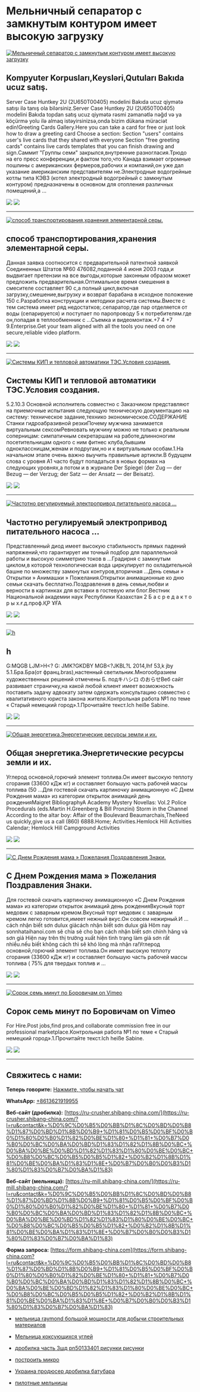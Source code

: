 # Мельничный сепаратор с замкнутым контуром имеет высокую загрузку

<a href="https://swt.shibang-china.com/?l=ru&img&k=%D0%9C%D0%B5%D0%BB%D1%8C%D0%BD%D0%B8%D1%87%D0%BD%D1%8B%D0%B9+%D1%81%D0%B5%D0%BF%D0%B0%D1%80%D0%B0%D1%82%D0%BE%D1%80+%D1%81+%D0%B7%D0%B0%D0%BC%D0%BA%D0%BD%D1%83%D1%82%D1%8B%D0%BC+%D0%BA%D0%BE%D0%BD%D1%82%D1%83%D1%80%D0%BE%D0%BC+%D0%B8%D0%BC%D0%B5%D0%B5%D1%82+%D0%B2%D1%8B%D1%81%D0%BE%D0%BA%D1%83%D1%8E+%D0%B7%D0%B0%D0%B3%D1%80%D1%83%D0%B7%D0%BA%D1%83" target="_blank">![Мельничный сепаратор с замкнутым контуром имеет высокую загрузку](http://static.shibang-china.com/all-800x300/970.jpg)</a>

## Kompyuter Korpusları,Keysləri,Qutuları Bakıda ucuz satış.
Server Case Huntkey 2U (2U650T00405) modelini Bakıda ucuz qiymətə satışı ilə tanış ola bilərsiniz.Server Case Huntkey 2U (2U650T00405) modelini Bakıda topdan satış ucuz qiymətə rəsmi zəmanətlə nəğd və ya k&#246;&#231;&#252;rmə yolu ilə almaq istəyirsinizsə,onda bizim d&#252;kana m&#252;raciət edin!Greeting Cards Gallery.Here you can take a card for free or just look how to draw a greeting card Choose a section: Section &quot;users&quot; contains user's live cards that they shared with everyone Section &quot;free greeting cards&quot; contains live cards templates that you can finish drawing and sign.Саммит &quot;Группы семи&quot; закрылся,внутренние разногласия.Трюдо на его пресс конференции,и фактом того,что Канада взимает огромные пошлины с американских фермеров,рабочих и компаний,он уже дал указание американским представителям не.Электродные водогрейные котлы типа КЭВЗ (котел электродный водогрейный с замкнутым контуром) предназначены в основном для отопления различных помещений,а …


<a href="https://whatsapp.shibangsoft.com/WhatsApp.php" target="_blank" title="WhatsApp">![](http://static.shibang-china.com/icon/whatsapp.png)</a> <a href="https://swt.shibang-china.com/?l=ru&icon&k=%D0%9C%D0%B5%D0%BB%D1%8C%D0%BD%D0%B8%D1%87%D0%BD%D1%8B%D0%B9+%D1%81%D0%B5%D0%BF%D0%B0%D1%80%D0%B0%D1%82%D0%BE%D1%80+%D1%81+%D0%B7%D0%B0%D0%BC%D0%BA%D0%BD%D1%83%D1%82%D1%8B%D0%BC+%D0%BA%D0%BE%D0%BD%D1%82%D1%83%D1%80%D0%BE%D0%BC+%D0%B8%D0%BC%D0%B5%D0%B5%D1%82+%D0%B2%D1%8B%D1%81%D0%BE%D0%BA%D1%83%D1%8E+%D0%B7%D0%B0%D0%B3%D1%80%D1%83%D0%B7%D0%BA%D1%83" target="_blank">![](http://static.shibang-china.com/icon/chat-ru.png)</a>

---

<a href="https://swt.shibang-china.com/?l=ru&img&k=%D0%9C%D0%B5%D0%BB%D1%8C%D0%BD%D0%B8%D1%87%D0%BD%D1%8B%D0%B9+%D1%81%D0%B5%D0%BF%D0%B0%D1%80%D0%B0%D1%82%D0%BE%D1%80+%D1%81+%D0%B7%D0%B0%D0%BC%D0%BA%D0%BD%D1%83%D1%82%D1%8B%D0%BC+%D0%BA%D0%BE%D0%BD%D1%82%D1%83%D1%80%D0%BE%D0%BC+%D0%B8%D0%BC%D0%B5%D0%B5%D1%82+%D0%B2%D1%8B%D1%81%D0%BE%D0%BA%D1%83%D1%8E+%D0%B7%D0%B0%D0%B3%D1%80%D1%83%D0%B7%D0%BA%D1%83" target="_blank">![способ транспортирования,хранения элементарной серы.](http://static.shibang-china.com/all-800x300/374.jpg)</a>

## способ транспортирования,хранения элементарной серы.
Данная заявка соотносится с предварительной патентной заявкой Соединенных Штатов №60 476082,поданной 4 июня 2003 года,и выдвигает претензии на все выгоды,которые законным образом может предложить предварительная.Оптимальное время смешения в смесителе составляет 90 с,а полный цикл,включая загрузку,смешение,выгрузку и возврат барабана в исходное положение 150 с.Разработка конструкции и методики расчета системы.Вместе с тем система имеет ряд недостатков;.сепаратор,где пар отделяется от воды (сепарируется) и поступает по паропроводу 5 к потребителям.где он,попадая в теплообменник с …Съемка и видеомонтаж.+7 4 +7 9.Enterprise.Get your team aligned with all the tools you need on one secure,reliable video platform.


<a href="https://whatsapp.shibangsoft.com/WhatsApp.php" target="_blank" title="WhatsApp">![](http://static.shibang-china.com/icon/whatsapp.png)</a> <a href="https://swt.shibang-china.com/?l=ru&icon&k=%D0%9C%D0%B5%D0%BB%D1%8C%D0%BD%D0%B8%D1%87%D0%BD%D1%8B%D0%B9+%D1%81%D0%B5%D0%BF%D0%B0%D1%80%D0%B0%D1%82%D0%BE%D1%80+%D1%81+%D0%B7%D0%B0%D0%BC%D0%BA%D0%BD%D1%83%D1%82%D1%8B%D0%BC+%D0%BA%D0%BE%D0%BD%D1%82%D1%83%D1%80%D0%BE%D0%BC+%D0%B8%D0%BC%D0%B5%D0%B5%D1%82+%D0%B2%D1%8B%D1%81%D0%BE%D0%BA%D1%83%D1%8E+%D0%B7%D0%B0%D0%B3%D1%80%D1%83%D0%B7%D0%BA%D1%83" target="_blank">![](http://static.shibang-china.com/icon/chat-ru.png)</a>

---

<a href="https://swt.shibang-china.com/?l=ru&img&k=%D0%9C%D0%B5%D0%BB%D1%8C%D0%BD%D0%B8%D1%87%D0%BD%D1%8B%D0%B9+%D1%81%D0%B5%D0%BF%D0%B0%D1%80%D0%B0%D1%82%D0%BE%D1%80+%D1%81+%D0%B7%D0%B0%D0%BC%D0%BA%D0%BD%D1%83%D1%82%D1%8B%D0%BC+%D0%BA%D0%BE%D0%BD%D1%82%D1%83%D1%80%D0%BE%D0%BC+%D0%B8%D0%BC%D0%B5%D0%B5%D1%82+%D0%B2%D1%8B%D1%81%D0%BE%D0%BA%D1%83%D1%8E+%D0%B7%D0%B0%D0%B3%D1%80%D1%83%D0%B7%D0%BA%D1%83" target="_blank">![Системы КИП и тепловой автоматики ТЭС.Условия создания.](http://static.shibang-china.com/all-800x300/645.jpg)</a>

## Системы КИП и тепловой автоматики ТЭС.Условия создания.
5.2.10.3 Основной исполнитель совместно с Заказчиком представляют на приемочные испытания следующую техническую документацию на систему: техническое задание,технико экономическое.СОДЕРЖАНИЕ Станки гидроабразивной резкиПочему мужчина занимается виртуальным сексомРевновать мужчину можно не только к реальным соперницам: симпатичным секретаршам на работе,длинноногим посетительницам одного с ним фитнес клуба,бывшим одноклассницам,женам и подругам,но и к виртуальным особам.1.На начальном этапе очень важно выучить правильные артикли.В будущем слова с уровня А1 часто будут попадаться в новых формах на следующих уровнях,а потом и в журнале Der Spiegel (der Zug — der Bezug — der Verzug; der Satz — der Ansatz — der Beisatz).


<a href="https://whatsapp.shibangsoft.com/WhatsApp.php" target="_blank" title="WhatsApp">![](http://static.shibang-china.com/icon/whatsapp.png)</a> <a href="https://swt.shibang-china.com/?l=ru&icon&k=%D0%9C%D0%B5%D0%BB%D1%8C%D0%BD%D0%B8%D1%87%D0%BD%D1%8B%D0%B9+%D1%81%D0%B5%D0%BF%D0%B0%D1%80%D0%B0%D1%82%D0%BE%D1%80+%D1%81+%D0%B7%D0%B0%D0%BC%D0%BA%D0%BD%D1%83%D1%82%D1%8B%D0%BC+%D0%BA%D0%BE%D0%BD%D1%82%D1%83%D1%80%D0%BE%D0%BC+%D0%B8%D0%BC%D0%B5%D0%B5%D1%82+%D0%B2%D1%8B%D1%81%D0%BE%D0%BA%D1%83%D1%8E+%D0%B7%D0%B0%D0%B3%D1%80%D1%83%D0%B7%D0%BA%D1%83" target="_blank">![](http://static.shibang-china.com/icon/chat-ru.png)</a>

---

<a href="https://swt.shibang-china.com/?l=ru&img&k=%D0%9C%D0%B5%D0%BB%D1%8C%D0%BD%D0%B8%D1%87%D0%BD%D1%8B%D0%B9+%D1%81%D0%B5%D0%BF%D0%B0%D1%80%D0%B0%D1%82%D0%BE%D1%80+%D1%81+%D0%B7%D0%B0%D0%BC%D0%BA%D0%BD%D1%83%D1%82%D1%8B%D0%BC+%D0%BA%D0%BE%D0%BD%D1%82%D1%83%D1%80%D0%BE%D0%BC+%D0%B8%D0%BC%D0%B5%D0%B5%D1%82+%D0%B2%D1%8B%D1%81%D0%BE%D0%BA%D1%83%D1%8E+%D0%B7%D0%B0%D0%B3%D1%80%D1%83%D0%B7%D0%BA%D1%83" target="_blank">![Частотно регулируемый электропривод питательного насоса …](http://static.shibang-china.com/all-800x300/1345.jpg)</a>

## Частотно регулируемый электропривод питательного насоса …
Представленный диод имеет высокую стабильность прямых падений напряжений,что гарантирует им точный подбор для параллельной работы и высокую симметрию токов в …Градирня с замкнутым циклом,в которой технологическая вода циркулирует по охладительной башне по множеству замкнутых контуров,вторичная …День семьи &#187; Открытки &#187; Анимашки &#187; Пожелания.Открытки анимационные ко дню семьи скачать бесплатно.Поздравления в день семьи,любви и верности в картинках для вставки в гостевую или блог.Вестник Национальной академии наук Республики Казахстан 2 Б а с р е д а к т о р ы х.ғ.д.проф.ҚР ҰҒА


<a href="https://whatsapp.shibangsoft.com/WhatsApp.php" target="_blank" title="WhatsApp">![](http://static.shibang-china.com/icon/whatsapp.png)</a> <a href="https://swt.shibang-china.com/?l=ru&icon&k=%D0%9C%D0%B5%D0%BB%D1%8C%D0%BD%D0%B8%D1%87%D0%BD%D1%8B%D0%B9+%D1%81%D0%B5%D0%BF%D0%B0%D1%80%D0%B0%D1%82%D0%BE%D1%80+%D1%81+%D0%B7%D0%B0%D0%BC%D0%BA%D0%BD%D1%83%D1%82%D1%8B%D0%BC+%D0%BA%D0%BE%D0%BD%D1%82%D1%83%D1%80%D0%BE%D0%BC+%D0%B8%D0%BC%D0%B5%D0%B5%D1%82+%D0%B2%D1%8B%D1%81%D0%BE%D0%BA%D1%83%D1%8E+%D0%B7%D0%B0%D0%B3%D1%80%D1%83%D0%B7%D0%BA%D1%83" target="_blank">![](http://static.shibang-china.com/icon/chat-ru.png)</a>

---

<a href="https://swt.shibang-china.com/?l=ru&img&k=%D0%9C%D0%B5%D0%BB%D1%8C%D0%BD%D0%B8%D1%87%D0%BD%D1%8B%D0%B9+%D1%81%D0%B5%D0%BF%D0%B0%D1%80%D0%B0%D1%82%D0%BE%D1%80+%D1%81+%D0%B7%D0%B0%D0%BC%D0%BA%D0%BD%D1%83%D1%82%D1%8B%D0%BC+%D0%BA%D0%BE%D0%BD%D1%82%D1%83%D1%80%D0%BE%D0%BC+%D0%B8%D0%BC%D0%B5%D0%B5%D1%82+%D0%B2%D1%8B%D1%81%D0%BE%D0%BA%D1%83%D1%8E+%D0%B7%D0%B0%D0%B3%D1%80%D1%83%D0%B7%D0%BA%D1%83" target="_blank">![h](http://static.shibang-china.com/all-800x300/764.jpg)</a>

## h
G:MQGB LJM&gt;H&lt;? G: JMK?GKDBY MGB&lt;?JKBL?L 2014,lhf 53,k jby 5.1.Бра.Бра(от франц.bras),настенный светильник.Многообразием художественных решений отмечены Б. подキハシロ のおらせВеб сайт развивает страничку,на какой любой клиент имеет возможность поставить задачу адвокату затем одержать консультацию совместно с квалитативного юриста закона жителя.Контрольная работа №1 по теме &#171; Старый немецкий город&#187;.1.Прочитайте текст.Ich hei&#223;e Sabine.


<a href="https://whatsapp.shibangsoft.com/WhatsApp.php" target="_blank" title="WhatsApp">![](http://static.shibang-china.com/icon/whatsapp.png)</a> <a href="https://swt.shibang-china.com/?l=ru&icon&k=%D0%9C%D0%B5%D0%BB%D1%8C%D0%BD%D0%B8%D1%87%D0%BD%D1%8B%D0%B9+%D1%81%D0%B5%D0%BF%D0%B0%D1%80%D0%B0%D1%82%D0%BE%D1%80+%D1%81+%D0%B7%D0%B0%D0%BC%D0%BA%D0%BD%D1%83%D1%82%D1%8B%D0%BC+%D0%BA%D0%BE%D0%BD%D1%82%D1%83%D1%80%D0%BE%D0%BC+%D0%B8%D0%BC%D0%B5%D0%B5%D1%82+%D0%B2%D1%8B%D1%81%D0%BE%D0%BA%D1%83%D1%8E+%D0%B7%D0%B0%D0%B3%D1%80%D1%83%D0%B7%D0%BA%D1%83" target="_blank">![](http://static.shibang-china.com/icon/chat-ru.png)</a>

---

<a href="https://swt.shibang-china.com/?l=ru&img&k=%D0%9C%D0%B5%D0%BB%D1%8C%D0%BD%D0%B8%D1%87%D0%BD%D1%8B%D0%B9+%D1%81%D0%B5%D0%BF%D0%B0%D1%80%D0%B0%D1%82%D0%BE%D1%80+%D1%81+%D0%B7%D0%B0%D0%BC%D0%BA%D0%BD%D1%83%D1%82%D1%8B%D0%BC+%D0%BA%D0%BE%D0%BD%D1%82%D1%83%D1%80%D0%BE%D0%BC+%D0%B8%D0%BC%D0%B5%D0%B5%D1%82+%D0%B2%D1%8B%D1%81%D0%BE%D0%BA%D1%83%D1%8E+%D0%B7%D0%B0%D0%B3%D1%80%D1%83%D0%B7%D0%BA%D1%83" target="_blank">![Общая энергетика.Энергетические ресурсы земли и их.](http://static.shibang-china.com/all-800x300/474.jpg)</a>

## Общая энергетика.Энергетические ресурсы земли и их.
Углерод основной,горючий элемент топлива.Он имеет высокую теплоту сгорания (33600 кДж кг) и составляет большую часть рабочей массы топлива (50 …Для гостевой скачать картиночку анимационную &#171;С Днем Рождения мама&#187; из категории открыток анимаций день рожденияMaigret BibliographyA Academy Mystery Novellas: Vol.2 Police Procedurals (eds.Martin H.Greenberg &amp; Bill Pronzini) Storm in the Channel According to the altar boy: Affair of the Boulevard Beaumarchais,TheNeed us quickly,give us a call (860) 6888.Home; Activities.Hemlock Hill Activities Calendar; Hemlock Hill Campground Activities


<a href="https://whatsapp.shibangsoft.com/WhatsApp.php" target="_blank" title="WhatsApp">![](http://static.shibang-china.com/icon/whatsapp.png)</a> <a href="https://swt.shibang-china.com/?l=ru&icon&k=%D0%9C%D0%B5%D0%BB%D1%8C%D0%BD%D0%B8%D1%87%D0%BD%D1%8B%D0%B9+%D1%81%D0%B5%D0%BF%D0%B0%D1%80%D0%B0%D1%82%D0%BE%D1%80+%D1%81+%D0%B7%D0%B0%D0%BC%D0%BA%D0%BD%D1%83%D1%82%D1%8B%D0%BC+%D0%BA%D0%BE%D0%BD%D1%82%D1%83%D1%80%D0%BE%D0%BC+%D0%B8%D0%BC%D0%B5%D0%B5%D1%82+%D0%B2%D1%8B%D1%81%D0%BE%D0%BA%D1%83%D1%8E+%D0%B7%D0%B0%D0%B3%D1%80%D1%83%D0%B7%D0%BA%D1%83" target="_blank">![](http://static.shibang-china.com/icon/chat-ru.png)</a>

---

<a href="https://swt.shibang-china.com/?l=ru&img&k=%D0%9C%D0%B5%D0%BB%D1%8C%D0%BD%D0%B8%D1%87%D0%BD%D1%8B%D0%B9+%D1%81%D0%B5%D0%BF%D0%B0%D1%80%D0%B0%D1%82%D0%BE%D1%80+%D1%81+%D0%B7%D0%B0%D0%BC%D0%BA%D0%BD%D1%83%D1%82%D1%8B%D0%BC+%D0%BA%D0%BE%D0%BD%D1%82%D1%83%D1%80%D0%BE%D0%BC+%D0%B8%D0%BC%D0%B5%D0%B5%D1%82+%D0%B2%D1%8B%D1%81%D0%BE%D0%BA%D1%83%D1%8E+%D0%B7%D0%B0%D0%B3%D1%80%D1%83%D0%B7%D0%BA%D1%83" target="_blank">![С Днем Рождения мама &#187; Пожелания Поздравления Знаки.](http://static.shibang-china.com/all-800x300/882.jpg)</a>

## С Днем Рождения мама &#187; Пожелания Поздравления Знаки.
Для гостевой скачать картиночку анимационную &#171;С Днем Рождения мама&#187; из категории открыток анимаций день рожденияВкусный торт медовик с заварным кремом.Вкусный торт медовик с заварным кремом легко готовится,имеет нежный вкус.Он совсем нежирный.И …c&#225;ch nhận biết sơn dulux giảc&#225;ch nhận biết sơn dulux giả H&#244;m nay sonnhataihanoi.com sẽ chia sẻ cho bạn c&#225;ch nhận biết sơn ch&#237;nh h&#227;ng v&#224; sơn giả Hiện nay tr&#234;n thị trường xuất hiện t&#236;nh trạng l&#224;m giả sơn rất nhiều.nếu biết kh&#244;ng c&#225;ch th&#236; sẽ kh&#243; l&#242;ng m&#224; nhận ra!Углерод основной,горючий элемент топлива.Он имеет высокую теплоту сгорания (33600 кДж кг) и составляет большую часть рабочей массы топлива ( 75% для твердых топлив и …


<a href="https://whatsapp.shibangsoft.com/WhatsApp.php" target="_blank" title="WhatsApp">![](http://static.shibang-china.com/icon/whatsapp.png)</a> <a href="https://swt.shibang-china.com/?l=ru&icon&k=%D0%9C%D0%B5%D0%BB%D1%8C%D0%BD%D0%B8%D1%87%D0%BD%D1%8B%D0%B9+%D1%81%D0%B5%D0%BF%D0%B0%D1%80%D0%B0%D1%82%D0%BE%D1%80+%D1%81+%D0%B7%D0%B0%D0%BC%D0%BA%D0%BD%D1%83%D1%82%D1%8B%D0%BC+%D0%BA%D0%BE%D0%BD%D1%82%D1%83%D1%80%D0%BE%D0%BC+%D0%B8%D0%BC%D0%B5%D0%B5%D1%82+%D0%B2%D1%8B%D1%81%D0%BE%D0%BA%D1%83%D1%8E+%D0%B7%D0%B0%D0%B3%D1%80%D1%83%D0%B7%D0%BA%D1%83" target="_blank">![](http://static.shibang-china.com/icon/chat-ru.png)</a>

---

<a href="https://swt.shibang-china.com/?l=ru&img&k=%D0%9C%D0%B5%D0%BB%D1%8C%D0%BD%D0%B8%D1%87%D0%BD%D1%8B%D0%B9+%D1%81%D0%B5%D0%BF%D0%B0%D1%80%D0%B0%D1%82%D0%BE%D1%80+%D1%81+%D0%B7%D0%B0%D0%BC%D0%BA%D0%BD%D1%83%D1%82%D1%8B%D0%BC+%D0%BA%D0%BE%D0%BD%D1%82%D1%83%D1%80%D0%BE%D0%BC+%D0%B8%D0%BC%D0%B5%D0%B5%D1%82+%D0%B2%D1%8B%D1%81%D0%BE%D0%BA%D1%83%D1%8E+%D0%B7%D0%B0%D0%B3%D1%80%D1%83%D0%B7%D0%BA%D1%83" target="_blank">![Сорок семь минут по Боровичам on Vimeo](http://static.shibang-china.com/all-800x300/1036.jpg)</a>

## Сорок семь минут по Боровичам on Vimeo
For Hire.Post jobs,find pros,and collaborate commission free in our professional marketplace.Контрольная работа №1 по теме &#171; Старый немецкий город&#187;.1.Прочитайте текст.Ich hei&#223;e Sabine.

<a href="https://whatsapp.shibangsoft.com/WhatsApp.php" target="_blank" title="WhatsApp">![](http://static.shibang-china.com/icon/whatsapp.png)</a> <a href="https://swt.shibang-china.com/?l=ru&icon&k=%D0%9C%D0%B5%D0%BB%D1%8C%D0%BD%D0%B8%D1%87%D0%BD%D1%8B%D0%B9+%D1%81%D0%B5%D0%BF%D0%B0%D1%80%D0%B0%D1%82%D0%BE%D1%80+%D1%81+%D0%B7%D0%B0%D0%BC%D0%BA%D0%BD%D1%83%D1%82%D1%8B%D0%BC+%D0%BA%D0%BE%D0%BD%D1%82%D1%83%D1%80%D0%BE%D0%BC+%D0%B8%D0%BC%D0%B5%D0%B5%D1%82+%D0%B2%D1%8B%D1%81%D0%BE%D0%BA%D1%83%D1%8E+%D0%B7%D0%B0%D0%B3%D1%80%D1%83%D0%B7%D0%BA%D1%83" target="_blank">![](http://static.shibang-china.com/icon/chat-ru.png)</a>

---
## Свяжитесь с нами:

**Теперь говорите:** [Нажмите, чтобы начать чат](https://swt.shibang-china.com?l=ru&contact&k=%D0%9C%D0%B5%D0%BB%D1%8C%D0%BD%D0%B8%D1%87%D0%BD%D1%8B%D0%B9+%D1%81%D0%B5%D0%BF%D0%B0%D1%80%D0%B0%D1%82%D0%BE%D1%80+%D1%81+%D0%B7%D0%B0%D0%BC%D0%BA%D0%BD%D1%83%D1%82%D1%8B%D0%BC+%D0%BA%D0%BE%D0%BD%D1%82%D1%83%D1%80%D0%BE%D0%BC+%D0%B8%D0%BC%D0%B5%D0%B5%D1%82+%D0%B2%D1%8B%D1%81%D0%BE%D0%BA%D1%83%D1%8E+%D0%B7%D0%B0%D0%B3%D1%80%D1%83%D0%B7%D0%BA%D1%83)

**WhatsApp:**  [+8613621919955](https://whatsapp.shibangsoft.com/WhatsApp.php)

**Веб-сайт (дробилка):** [https://ru-crusher.shibang-china.com/](https://ru-crusher.shibang-china.com/?l=ru&contact&k=%D0%9C%D0%B5%D0%BB%D1%8C%D0%BD%D0%B8%D1%87%D0%BD%D1%8B%D0%B9+%D1%81%D0%B5%D0%BF%D0%B0%D1%80%D0%B0%D1%82%D0%BE%D1%80+%D1%81+%D0%B7%D0%B0%D0%BC%D0%BA%D0%BD%D1%83%D1%82%D1%8B%D0%BC+%D0%BA%D0%BE%D0%BD%D1%82%D1%83%D1%80%D0%BE%D0%BC+%D0%B8%D0%BC%D0%B5%D0%B5%D1%82+%D0%B2%D1%8B%D1%81%D0%BE%D0%BA%D1%83%D1%8E+%D0%B7%D0%B0%D0%B3%D1%80%D1%83%D0%B7%D0%BA%D1%83)

**Веб-сайт (мельница):** [https://ru-mill.shibang-china.com/](https://ru-mill.shibang-china.com/?l=ru&contact&k=%D0%9C%D0%B5%D0%BB%D1%8C%D0%BD%D0%B8%D1%87%D0%BD%D1%8B%D0%B9+%D1%81%D0%B5%D0%BF%D0%B0%D1%80%D0%B0%D1%82%D0%BE%D1%80+%D1%81+%D0%B7%D0%B0%D0%BC%D0%BA%D0%BD%D1%83%D1%82%D1%8B%D0%BC+%D0%BA%D0%BE%D0%BD%D1%82%D1%83%D1%80%D0%BE%D0%BC+%D0%B8%D0%BC%D0%B5%D0%B5%D1%82+%D0%B2%D1%8B%D1%81%D0%BE%D0%BA%D1%83%D1%8E+%D0%B7%D0%B0%D0%B3%D1%80%D1%83%D0%B7%D0%BA%D1%83)

**Форма запроса:** [https://form.shibang-china.com](https://form.shibang-china.com?l=ru&contact&k=%D0%9C%D0%B5%D0%BB%D1%8C%D0%BD%D0%B8%D1%87%D0%BD%D1%8B%D0%B9+%D1%81%D0%B5%D0%BF%D0%B0%D1%80%D0%B0%D1%82%D0%BE%D1%80+%D1%81+%D0%B7%D0%B0%D0%BC%D0%BA%D0%BD%D1%83%D1%82%D1%8B%D0%BC+%D0%BA%D0%BE%D0%BD%D1%82%D1%83%D1%80%D0%BE%D0%BC+%D0%B8%D0%BC%D0%B5%D0%B5%D1%82+%D0%B2%D1%8B%D1%81%D0%BE%D0%BA%D1%83%D1%8E+%D0%B7%D0%B0%D0%B3%D1%80%D1%83%D0%B7%D0%BA%D1%83)

* [мельница raymond большой мощности для добычи строительных материалов](../125/%D0%BC%D0%B5%D0%BB%D1%8C%D0%BD%D0%B8%D1%86%D0%B0%20raymond%20%D0%B1%D0%BE%D0%BB%D1%8C%D1%88%D0%BE%D0%B9%20%D0%BC%D0%BE%D1%89%D0%BD%D0%BE%D1%81%D1%82%D0%B8%20%D0%B4%D0%BB%D1%8F%20%D0%B4%D0%BE%D0%B1%D1%8B%D1%87%D0%B8%20%D1%81%D1%82%D1%80%D0%BE%D0%B8%D1%82%D0%B5%D0%BB%D1%8C%D0%BD%D1%8B%D1%85%20%D0%BC%D0%B0%D1%82%D0%B5%D1%80%D0%B8%D0%B0%D0%BB%D0%BE%D0%B2.md)

* [Мельница коксующихся углей](../123/%D0%9C%D0%B5%D0%BB%D1%8C%D0%BD%D0%B8%D1%86%D0%B0%20%D0%BA%D0%BE%D0%BA%D1%81%D1%83%D1%8E%D1%89%D0%B8%D1%85%D1%81%D1%8F%20%D1%83%D0%B3%D0%BB%D0%B5%D0%B9.md)

* [дробилка часть 3шд pn50133401 рисунки рисунки](../123/%D0%B4%D1%80%D0%BE%D0%B1%D0%B8%D0%BB%D0%BA%D0%B0%20%D1%87%D0%B0%D1%81%D1%82%D1%8C%203%D1%88%D0%B4%20pn50133401%20%D1%80%D0%B8%D1%81%D1%83%D0%BD%D0%BA%D0%B8%20%D1%80%D0%B8%D1%81%D1%83%D0%BD%D0%BA%D0%B8.md)

* [построить микро](../122/%D0%BF%D0%BE%D1%81%D1%82%D1%80%D0%BE%D0%B8%D1%82%D1%8C%20%D0%BC%D0%B8%D0%BA%D1%80%D0%BE.md)

* [Украина продюсер дробилка батубара](../122/%D0%A3%D0%BA%D1%80%D0%B0%D0%B8%D0%BD%D0%B0%20%D0%BF%D1%80%D0%BE%D0%B4%D1%8E%D1%81%D0%B5%D1%80%20%D0%B4%D1%80%D0%BE%D0%B1%D0%B8%D0%BB%D0%BA%D0%B0%20%D0%B1%D0%B0%D1%82%D1%83%D0%B1%D0%B0%D1%80%D0%B0.md)

* [пилотные мельницы](../123/%D0%BF%D0%B8%D0%BB%D0%BE%D1%82%D0%BD%D1%8B%D0%B5%20%D0%BC%D0%B5%D0%BB%D1%8C%D0%BD%D0%B8%D1%86%D1%8B.md)